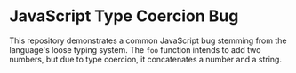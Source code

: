 # JavaScript Type Coercion Bug

This repository demonstrates a common JavaScript bug stemming from the language's loose typing system.  The `foo` function intends to add two numbers, but due to type coercion, it concatenates a number and a string.